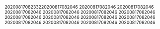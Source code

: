 2020081708233220200817082046
20200817082046
20200817082046
20200817082046
20200817082046
20200817082046
20200817082046
20200817082046
20200817082046
20200817082046
20200817082046
20200817082046
20200817082046
20200817082046
20200817082046
